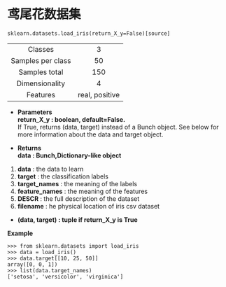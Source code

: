 # 鸢尾花数据集
```
sklearn.datasets.load_iris(return_X_y=False)[source]
```
| | |
|:-:|:-:|
|Classes|	3|
|Samples per class	|50|
|Samples total	|150|
|Dimensionality	|4|
|Features	|real, positive|

- **Parameters**  
**return_X_y : boolean, default=False.**      
If True, returns (data, target) instead of a Bunch object. See below for more information about the data and target object.

- **Returns**  
**data : Bunch,Dictionary-like object**
1. **data** : the data to learn
2. **target** : the classification labels
3. **target_names** :  the meaning of the labels 
4. **feature_names** : the meaning of the features
5. **DESCR** : the full description of the dataset
6. **filename** : he physical location of iris csv dataset

- **(data, target) : tuple if return_X_y is True**

**Example**
```
>>> from sklearn.datasets import load_iris
>>> data = load_iris()
>>> data.target[[10, 25, 50]]
array([0, 0, 1])
>>> list(data.target_names)
['setosa', 'versicolor', 'virginica']
```


